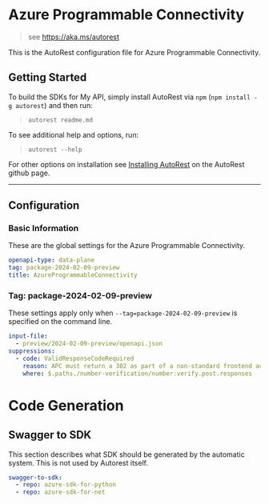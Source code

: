 # Azure Programmable Connectivity

> see https://aka.ms/autorest

This is the AutoRest configuration file for Azure Programmable Connectivity.

## Getting Started

To build the SDKs for My API, simply install AutoRest via `npm` (`npm install -g autorest`) and then run:

> `autorest readme.md`

To see additional help and options, run:

> `autorest --help`

For other options on installation see [Installing AutoRest](https://aka.ms/autorest/install) on the AutoRest github page.

---

## Configuration

### Basic Information

These are the global settings for the Azure Programmable Connectivity.

```yaml
openapi-type: data-plane
tag: package-2024-02-09-preview
title: AzureProgrammableConnectivity
```

### Tag: package-2024-02-09-preview

These settings apply only when `--tag=package-2024-02-09-preview` is specified on the command line.

```yaml $(tag) == 'package-2024-02-09-preview'
input-file:
  - preview/2024-02-09-preview/openapi.json
suppressions:
  - code: ValidResponseCodeRequired
    reason: APC must return a 302 as part of a non-standard frontend authentication flow
    where: $.paths./number-verification/number:verify.post.responses
```

# Code Generation

## Swagger to SDK

This section describes what SDK should be generated by the automatic system.
This is not used by Autorest itself.

``` yaml $(swagger-to-sdk)
swagger-to-sdk:
  - repo: azure-sdk-for-python
  - repo: azure-sdk-for-net
```